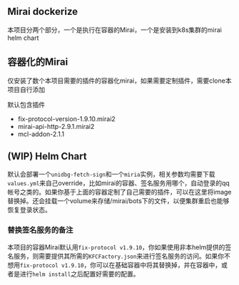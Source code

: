Mirai dockerize
----
本项目分两个部分，一个是执行在容器的Mirai，一个是安装到k8s集群的mirai helm chart

## 容器化的Mirai
仅安装了数个本项目需要的插件的容器化mirai，如果需要定制插件，需要clone本项目自行添加

默认包含插件
- fix-protocol-version-1.9.10.mirai2
- mirai-api-http-2.9.1.mirai2
- mcl-addon-2.1.1

## (WIP) Helm Chart
默认会部署一个`unidbg-fetch-sign`和一个`miria`实例，相关参数均需要下载`values.yml`来自己override，比如mirai的容器、签名服务用哪个，自动登录的qq帐号之类的。如果你基于上面的容器定制了自己需要的插件，可以在这里将image替换掉。还会挂载一个volume来存储/mirai/bots下的文件，以便集群重启也能够恢复登录状态。

### 替换签名服务的备注
本项目的容器Mirai默认用`fix-protocol v1.9.10`，你如果使用非本helm提供的签名服务，则需要提供其所需的`KFCFactory.json`来进行签名服务的访问。如果你不想用`fix-protocol v1.9.10`，你可以在基础容器中将其替换掉，并在容器中，或者是进行`helm install`之后配置好需要的配置。

